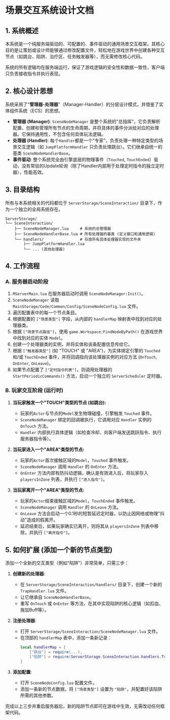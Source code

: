 # 场景交互系统设计文档

## 1. 系统概述

本系统是一个纯服务端驱动的、可配置的、事件驱动的通用场景交互框架。其核心目的是让策划或设计师能够通过修改配置文件，轻松地在游戏世界中创建各种交互节点（如跳台、陷阱、治疗区、任务触发器等），而无需修改核心代码。

系统的所有逻辑均在服务端运行，保证了游戏逻辑的安全性和数据一致性，客户端只负责接收指令并执行表现。

## 2. 核心设计思想

系统采用了"**管理器-处理器**"（Manager-Handler）的分层设计模式，并借鉴了实体组件系统（ECS）的思想。

-   **管理器 (Manager)**: `SceneNodeManager` 是整个系统的"总指挥"。它负责解析配置、创建和管理所有节点的生命周期，并将具体的事件分派给对应的处理器。它保持通用性，不包含任何具体玩法逻辑。
-   **处理器 (Handler)**: 每个`Handler`都是一个"专家"，负责处理一种特定类型的场景交互逻辑（如 `JumpPlatformHandler` 只负责处理跳台）。它们继承自统一的基类 `SceneNodeHandlerBase`。
-   **事件驱动**: 整个系统完全由引擎底层的物理事件（`Touched`, `TouchEnded`）驱动，没有常驻的Update轮询（除了Handler内部用于处理定时指令的独立定时器），性能高效。

## 3. 目录结构

所有与本系统相关的代码都位于 `ServerStorage/SceneInteraction/` 目录下，作为一个独立的全局系统存在。

```
ServerStorage/
└── SceneInteraction/
    ├── SceneNodeManager.lua     # 系统的总管理器
    ├── SceneNodeHandlerBase.lua # 所有处理器的基类 (定义接口和通用逻辑)
    └── handlers/                # 存放所有具体处理器实现的文件夹
        ├── JumpPlatformHandler.lua
        └── ... (其他处理器)
```

## 4. 工作流程

### A. 服务器启动阶段

1.  `MServerMain.lua` 在服务器启动时调用 `SceneNodeManager:Init()`。
2.  `SceneNodeManager` 读取 `MainStorage/Code/Common/Config/SceneNodeConfig.lua` 文件。
3.  遍历配置表中的每一个节点条目。
4.  根据配置的 `["场景类型"]` 字段，从内部的 `handlerMap` 映射表中找到对应的处理器类。
5.  根据 `["场景节点路径"]`，使用 `game.Workspace:FindNodeByPath()` 在游戏世界中找到对应的实体 `Model`。
6.  创建一个处理器类的实例，并将实体和该条配置信息传给它。
7.  根据 `["触发器类型"]` (如 "TOUCH" 或 "AREA")，为实体绑定引擎的 `Touched` 和/或 `TouchEnded` 事件，并将回调指向该处理器实例的对应方法 (`OnTouch`, `OnEnter`, `OnLeave`)。
8.  如果节点配置了 `["定时指令列表"]`，则调用处理器的 `StartPeriodicCommands()` 方法，启动一个独立的 `ServerScheduler` 定时器。

### B. 玩家交互阶段 (运行时)

1.  **当玩家触发一个"TOUCH"类型的节点 (如跳台):**
    -   玩家的`Actor`与节点的`Model`发生物理碰撞，引擎触发 `Touched` 事件。
    -   `SceneNodeManager` 绑定的回调被执行，它调用对应 `Handler` 实例的 `OnTouch` 方法。
    -   `Handler` 内部执行具体逻辑（如检查冷却、向客户端发送跳跃指令、执行服务器指令等）。

2.  **当玩家进入一个"AREA"类型的节点:**
    -   玩家的`Actor`首次接触区域的`Model`，`Touched` 事件触发。
    -   `SceneNodeManager` 调用 `Handler` 的 `OnEnter` 方法。
    -   `OnEnter` 方法内部有防抖动逻辑，确认是有效进入后，将玩家存入 `playersInZone` 列表，并执行 `["进入指令"]`。

3.  **当玩家离开一个"AREA"类型的节点:**
    -   玩家的`Actor`结束接触区域的`Model`，`TouchEnded` 事件触发。
    -   `SceneNodeManager` 调用 `Handler` 的 `OnLeave` 方法。
    -   `OnLeave` 方法会启动一个0.1秒的短暂延迟定时器，以防止因网络或物理"抖动"造成的假离开。
    -   延迟结束后，如果玩家确实已离开，则将其从 `playersInZone` 列表中移除，并执行 `["离开指令"]`。

## 5. 如何扩展 (添加一个新的节点类型)

添加一个全新的交互类型（例如"陷阱"）非常简单，只需三步：

1.  **创建新的处理器**:
    -   在 `ServerStorage/SceneInteraction/handlers/` 目录下，创建一个新的 `TrapHandler.lua` 文件。
    -   让它继承自 `SceneNodeHandlerBase`。
    -   重写 `OnTouch` 或 `OnEnter` 等方法，在其中实现陷阱的核心逻辑（如扣血、施加Buff等）。

2.  **注册处理器**:
    -   打开 `ServerStorage/SceneInteraction/SceneNodeManager.lua` 文件。
    -   在顶部的 `handlerMap` 表中，添加一条新记录：
        ```lua
        local handlerMap = {
            ["跳台"] = require(...),
            ["陷阱"] = require(ServerStorage.SceneInteraction.handlers.TrapHandler), -- 新增此行
        }
        ```

3.  **添加配置**:
    -   打开 `SceneNodeConfig.lua` 配置文件。
    -   添加一条新的节点数据，将 `["场景类型"]` 设置为 `"陷阱"`，并配置好该陷阱所需的其他参数。

完成以上三步并重启服务器后，新的陷阱节点即可在游戏中生效，无需改动任何框架代码。 